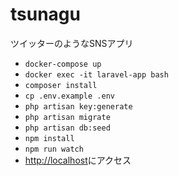 # tsunagu

ツイッターのようなSNSアプリ

- `docker-compose up`
- `docker exec -it laravel-app bash`
- `composer install`
- `cp .env.example .env`
- `php artisan key:generate`
- `php artisan migrate`
- `php artisan db:seed`
- `npm install`
- `npm run watch`
- [http://localhost](http://localhost)にアクセス
